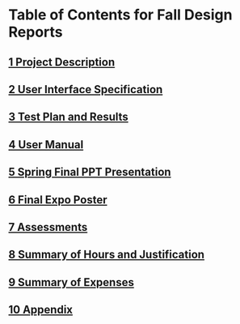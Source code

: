 # Table of Contents for Fall Design Reports
## [1 Project Description](FinalDesignReport/Project_Description/)

## [2 User Interface Specification](FinalDesignReport/User_Interface_Specification/)

## [3 Test Plan and Results](FinalDesignReport/Test_Plan_and_Results/)

## [4 User Manual](FinalDesignReport/User_Manual)

## [5 Spring Final PPT Presentation](FinalDesignReport/Spring_Final_PPT_Presentation/)

## [6 Final Expo Poster](FinalDesignReport/Final_Expo_Poster/)

## [7 Assessments](FinalDesignReport/Assessments)

## [8 Summary of Hours and Justification](FinalDesignReport/Summary_of_Hours_and_Justification/)

## [9 Summary of Expenses](FinalDesignReport/Summary_of_Expenses/)

## [10 Appendix](FinalDesignReport/Appendix/)
